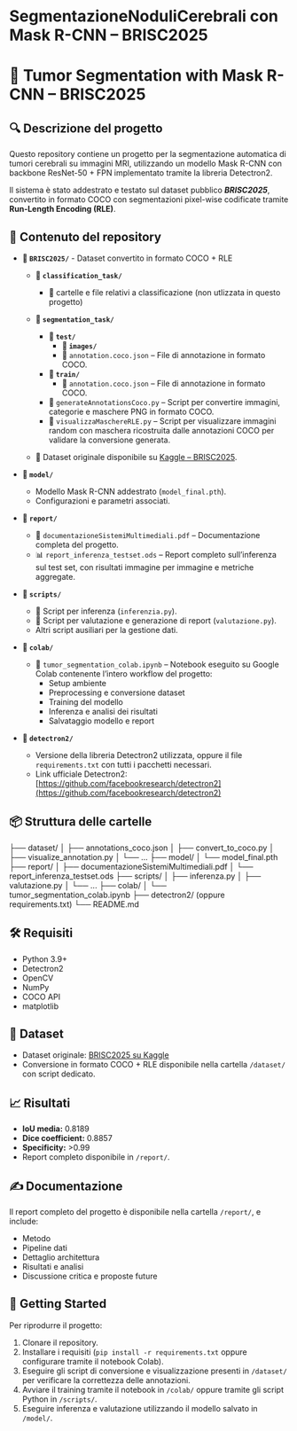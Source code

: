 # SegmentazioneNoduliCerebrali con Mask R-CNN – BRISC2025

# 🧠 Tumor Segmentation with Mask R-CNN – BRISC2025

## 🔍 Descrizione del progetto
Questo repository contiene un progetto per la segmentazione automatica di tumori cerebrali su immagini MRI, utilizzando un modello Mask R-CNN con backbone ResNet-50 + FPN implementato tramite la libreria Detectron2.

Il sistema è stato addestrato e testato sul dataset pubblico **_BRISC2025_**, convertito in formato COCO con segmentazioni pixel-wise codificate tramite **Run-Length Encoding (RLE)**.

## 🚀 Contenuto del repository
- **📁 `BRISC2025/`**  - Dataset convertito in formato COCO + RLE
  - **📁 `classification_task/`**
    - 📄 cartelle e file relativi a classificazione (non utlizzata in questo progetto)
  - **📁 `segmentation_task/`**
    - **📁 `test/`**
      - **📁 `images/`**
      - 📄 `annotation.coco.json` – File di annotazione in formato COCO.  
    - **📁 `train/`**
      - 📄 `annotation.coco.json` – File di annotazione in formato COCO.
    - 🐍 `generateAnnotationsCoco.py` – Script per convertire immagini, categorie e maschere PNG in formato COCO.  
    - 🐍 `visualizzaMaschereRLE.py` – Script per visualizzare immagini random con maschera ricostruita dalle annotazioni COCO per validare la conversione generata. 
      
   
  - 🔗 Dataset originale disponibile su [Kaggle – BRISC2025](https://www.kaggle.com/datasets/briscdataset/brisc2025).

- **📁 `model/`**  
  - Modello Mask R-CNN addestrato (`model_final.pth`).  
  - Configurazioni e parametri associati.

- **📁 `report/`**  
  - 📄 `documentazioneSistemiMultimediali.pdf` – Documentazione completa del progetto.  
  - 📊 `report_inferenza_testset.ods` – Report completo sull’inferenza sul test set, con risultati immagine per immagine e metriche aggregate.

- **📁 `scripts/`**  
  - 🐍 Script per inferenza (`inferenzia.py`).  
  - 🐍 Script per valutazione e generazione di report (`valutazione.py`).  
  - Altri script ausiliari per la gestione dati.

- **📁 `colab/`**  
  - 📓 `tumor_segmentation_colab.ipynb` – Notebook eseguito su Google Colab contenente l’intero workflow del progetto:  
    - Setup ambiente  
    - Preprocessing e conversione dataset  
    - Training del modello  
    - Inferenza e analisi dei risultati  
    - Salvataggio modello e report

- **📁 `detectron2/`**  
  - Versione della libreria Detectron2 utilizzata, oppure il file `requirements.txt` con tutti i pacchetti necessari.  
  - Link ufficiale Detectron2: [https://github.com/facebookresearch/detectron2](https://github.com/facebookresearch/detectron2)

## 📦 Struttura delle cartelle
├── dataset/
│ ├── annotations_coco.json
│ ├── convert_to_coco.py
│ ├── visualize_annotation.py
│ └── ...
├── model/
│ └── model_final.pth
├── report/
│ ├── documentazioneSistemiMultimediali.pdf
│ └── report_inferenza_testset.ods
├── scripts/
│ ├── inferenza.py
│ ├── valutazione.py
│ └── ...
├── colab/
│ └── tumor_segmentation_colab.ipynb
├── detectron2/ (oppure requirements.txt)
└── README.md

## 🛠️ Requisiti
- Python 3.9+  
- Detectron2  
- OpenCV  
- NumPy  
- COCO API  
- matplotlib  

## 📑 Dataset
- Dataset originale: [BRISC2025 su Kaggle](https://www.kaggle.com/datasets/briscdataset/brisc2025)  
- Conversione in formato COCO + RLE disponibile nella cartella `/dataset/` con script dedicato.

## 📈 Risultati
- **IoU media:** 0.8189  
- **Dice coefficient:** 0.8857  
- **Specificity:** >0.99  
- Report completo disponibile in `/report/`.

## ✍️ Documentazione
Il report completo del progetto è disponibile nella cartella `/report/`, e include:  
- Metodo  
- Pipeline dati  
- Dettaglio architettura  
- Risultati e analisi  
- Discussione critica e proposte future  

## 🚀 Getting Started
Per riprodurre il progetto:  
1. Clonare il repository.  
2. Installare i requisiti (`pip install -r requirements.txt` oppure configurare tramite il notebook Colab).  
3. Eseguire gli script di conversione e visualizzazione presenti in `/dataset/` per verificare la correttezza delle annotazioni.  
4. Avviare il training tramite il notebook in `/colab/` oppure tramite gli script Python in `/scripts/`.  
5. Eseguire inferenza e valutazione utilizzando il modello salvato in `/model/`.
